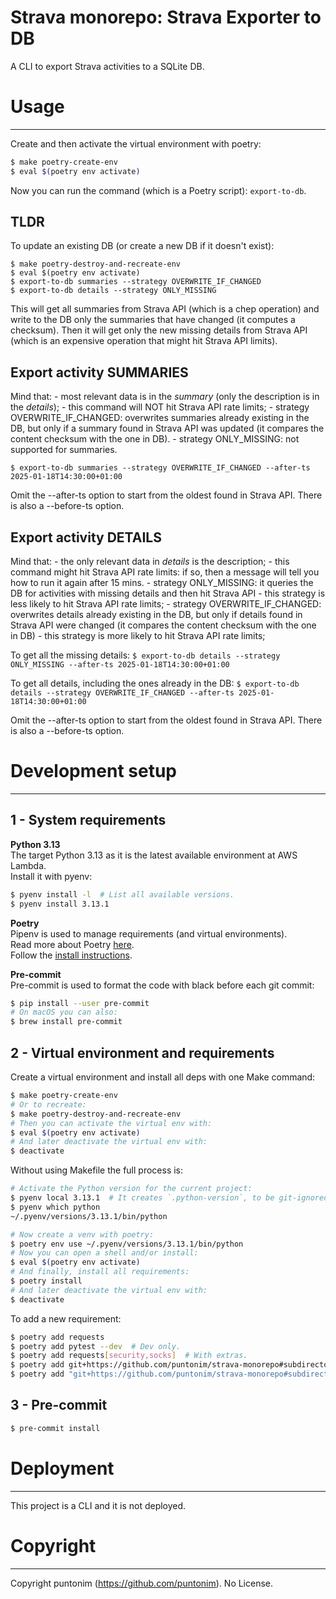 **Strava monorepo: Strava Exporter to DB**
==========================================

A CLI to export Strava activities to a SQLite DB.


Usage
=====

---

Create and then activate the virtual environment with poetry:
```sh
$ make poetry-create-env 
$ eval $(poetry env activate)
```
Now you can run the command (which is a Poetry script): `export-to-db`.

TLDR
----
To update an existing DB (or create a new DB if it doesn't exist):
```shell
$ make poetry-destroy-and-recreate-env
$ eval $(poetry env activate)
$ export-to-db summaries --strategy OVERWRITE_IF_CHANGED
$ export-to-db details --strategy ONLY_MISSING
```
This will get all summaries from Strava API (which is a chep operation) and write
 to the DB only the summaries that have changed (it computes a checksum).
Then it will get only the new missing details from Strava API (which is an expensive 
 operation that might hit Strava API limits).


Export activity SUMMARIES
-------------------------
Mind that:
    - most relevant data is in the *summary* (only the description is in the *details*);
    - this command will NOT hit Strava API rate limits;
    - strategy OVERWRITE_IF_CHANGED: overwrites summaries already existing in the DB,
       but only if a summary found in Strava API was updated (it compares the content
       checksum with the one in DB).
    - strategy ONLY_MISSING: not supported for summaries.

`$ export-to-db summaries --strategy OVERWRITE_IF_CHANGED --after-ts 2025-01-18T14:30:00+01:00`

Omit the --after-ts option to start from the oldest found in Strava API.
There is also a --before-ts option.

Export activity DETAILS
-----------------------
Mind that:
    - the only relevant data in *details* is the description;
    - this command might hit Strava API rate limits: if so, then a message will tell
       you how to run it again after 15 mins.
    - strategy ONLY_MISSING: it queries the DB for activities with missing details
       and then hit Strava API - this strategy is less likely to hit Strava API
       rate limits;
    - strategy OVERWRITE_IF_CHANGED: overwrites details already existing in the DB,
       but only if details found in Strava API were changed (it compares the content
       checksum with the one in DB) - this strategy is more likely to hit Strava API
       rate limits;

To get all the missing details:
`$ export-to-db details --strategy ONLY_MISSING --after-ts 2025-01-18T14:30:00+01:00`

To get all details, including the ones already in the DB:
`$ export-to-db details --strategy OVERWRITE_IF_CHANGED --after-ts 2025-01-18T14:30:00+01:00`

Omit the --after-ts option to start from the oldest found in Strava API.
There is also a --before-ts option.


Development setup
=================

---

1 - System requirements
----------------------

**Python 3.13**\
The target Python 3.13 as it is the latest available environment at AWS Lambda.\
Install it with pyenv:
```sh
$ pyenv install -l  # List all available versions.
$ pyenv install 3.13.1
```

**Poetry**\
Pipenv is used to manage requirements (and virtual environments).\
Read more about Poetry [here](https://python-poetry.org/). \
Follow the [install instructions](https://python-poetry.org/docs/#osx--linux--bashonwindows-install-instructions).

**Pre-commit**\
Pre-commit is used to format the code with black before each git commit:
```sh
$ pip install --user pre-commit
# On macOS you can also:
$ brew install pre-commit
```

2 - Virtual environment and requirements
----------------------------------------

Create a virtual environment and install all deps with one Make command:
```sh
$ make poetry-create-env
# Or to recreate:
$ make poetry-destroy-and-recreate-env
# Then you can activate the virtual env with:
$ eval $(poetry env activate)
# And later deactivate the virtual env with:
$ deactivate
```

Without using Makefile the full process is:
```sh
# Activate the Python version for the current project:
$ pyenv local 3.13.1  # It creates `.python-version`, to be git-ignored.
$ pyenv which python
~/.pyenv/versions/3.13.1/bin/python

# Now create a venv with poetry:
$ poetry env use ~/.pyenv/versions/3.13.1/bin/python
# Now you can open a shell and/or install:
$ eval $(poetry env activate)
# And finally, install all requirements:
$ poetry install
# And later deactivate the virtual env with:
$ deactivate
```

To add a new requirement:
```sh
$ poetry add requests
$ poetry add pytest --dev  # Dev only.
$ poetry add requests[security,socks]  # With extras.
$ poetry add git+https://github.com/puntonim/strava-monorepo#subdirectory=libs/strava-client  # From git.
$ poetry add "git+https://github.com/puntonim/strava-monorepo#subdirectory=libs/strava-client[aws-parameter-store]"  # From git with extras.
```

3 - Pre-commit
--------------

```sh
$ pre-commit install
```


Deployment
==========

---

This project is a CLI and it is not deployed.


Copyright
=========

---

Copyright puntonim (https://github.com/puntonim). No License.

